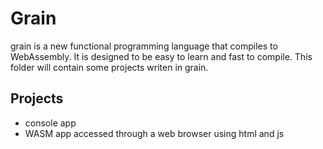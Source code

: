 # Grain
grain is a new functional programming language that compiles to WebAssembly. It is designed to be easy to learn and fast to compile. This folder will contain some projects writen in grain.

## Projects
- console app
- WASM app accessed through a web browser using html and js